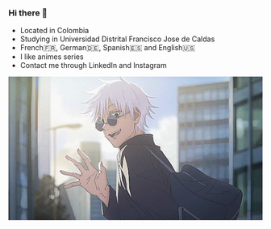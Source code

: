 ### Hi there 👋

- Located in Colombia 
- Studying in Universidad Distrital Francisco Jose de Caldas
- French:fr:, German:de:, Spanish:es: and English:us:
- I like animes series 
- Contact me through LinkedIn and Instagram

![Gojo](gif.webp)

<!--
**juancho0809/juancho0809** is a ✨ _special_ ✨ repository because its `README.md` (this file) appears on your GitHub profile.

Here are some ideas to get you started:

- 🔭 I’m currently working on ...
- 🌱 I’m currently learning ...
- 👯 I’m looking to collaborate on ...
- 🤔 I’m looking for help with ...
- 💬 Ask me about ...
- 📫 How to reach me: ...
- 😄 Pronouns: ...
- ⚡ Fun fact: ...
-->
